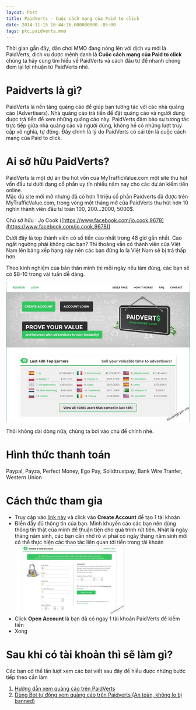 ```yaml
---
layout: Post
title: PaidVerts - Cuộc cách mạng của Paid to click
date: 2014-11-15 16:44:16.000000000 -05:00
tags: ptc,paidverts,mmo
---
```


Thời gian gần đây, dân chơi MMO đang nóng lên với dịch vụ mới là PaidVerts, dịch vụ được mệnh danh là **Cuộc cách mạng của Paid to click** chúng ta hãy cùng tìm hiểu về PaidVerts và cách đầu tư để nhanh chóng đem lại lợi nhuận từ PaidVerts nhé.

# Paidverts là gì?

PaidVerts là nền tảng quảng cáo để giúp bạn tương tác với các nhà quảng cáo (Advertisers). Nhà quảng cáo trả tiền để đặt quảng cáo và người dùng được trả tiền để xem những quảng cáo này. PaidVerts đảm bảo sự tương tác trực tiếp giữa nhà quảng cáo và người dùng, không hề có những lượt truy cập vô nghĩa, tự động. Đây chính là lý do PaidVerts có cái tên là cuộc cách mạng của Paid to click.

# Ai sở hữu PaidVerts?

PaidVerts là một dự án thu hút vốn của MyTrafficValue.com một site thu hút vốn đầu tư dưới dạng cổ phần uy tín nhiều năm nay cho các dự án kiếm tiền online.  
 Mặc dù site mới mở nhưng đã có hơn 1 triệu cổ phần Paidverts đã được trên MyTrafficValue.com, trong vòng một tháng mở cửa PaidVerts thu hút hơn 10 nghìn thành viên đầu tư toàn 100, 200…2000, 5000$.

Chủ sở hữu : Jo Cook ([https://www.facebook.com/jo.cook.9678](https://www.facebook.com/jo.cook.9678))

Dưới đây là top thành viên có số tiền cao nhất trong 48 giờ gần nhất. Cao ngất ngưởng phải không các bạn? Thi thoảng vẫn có thành viên của Việt Nam lên bảng xếp hạng này nên các bạn đừng lo là Việt Nam sẽ bị trả thấp hơn.

Theo kinh nghiệm của bản thân mình thì mỗi ngày nếu làm đúng, các bạn sẽ có $8-10 trong vài tuần dễ dàng.

![paidverts](/images/2015/01/paidverts_ecasxo.jpg)

Thôi không dài dòng nữa, chúng ta bơi vào chủ đề chính nhé.

# Hình thức thanh toán

Paypal, Payza, Perfect Money, Ego Pay, Solidtrustpay, Bank Wire Tranfer, Western Union

# Cách thức tham gia

- Truy cập vào [link này](http://khoanguyen.me/link/paidverts "Đăng kí PaidVerts") và click vào **Create Account** để tạo 1 tài khoản
- Điền đầy đủ thông tin của bạn. Mình khuyến cáo các bạn nên dùng thông tin thật cùa mình để thuận tiện cho quá trình rút tiền. Nhất là ngày tháng năm sinh, các bạn cần nhớ rõ vì phải có ngày tháng năm sinh mới có thể thực hiện các thao tác liên quan tới tiền trong tài khoản
![paidverts create account](/images/2015/01/paidverts-create-account_j4cwvk.jpg)
- Click **Open Account** là bạn đã có ngay 1 tài khoản PaidVerts để kiếm tiền
- Xong

# Sau khi có tài khoản thì sẽ làm gì?

Các bạn có thể lần lượt xem các bài viết sau đây để hiểu được những bước tiếp theo cần làm

1. [Hướng dẫn xem quảng cáo trên PaidVerts](/paidverts-ptc/ "PaidVerts – Kiếm từ $1-10/ngày")
2. [Dùng Bot tự động xem quảng cáo trên Paidverts (An toàn, không lo bị banned)](/bot-multitools-paidverts-btcclicks-probux-v3/ "[BOT] MultiTools Paidverts & BTCClicks & ProBux v3")

